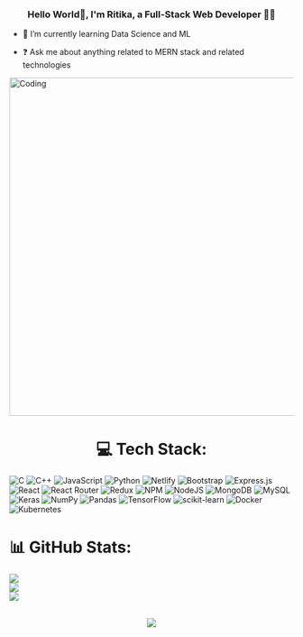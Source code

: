 ### <div align="center">Hello World👋, I'm Ritika, a Full-Stack Web Developer 👨‍💻 </div>  
  

- 🌱 I’m currently learning Data Science and ML  
  
- ❓ Ask me about anything related to MERN stack and related technologies  


<img src="https://mir-s3-cdn-cf.behance.net/project_modules/disp/601014116770475.6068beff4640a.gif" alt="Coding" width="600px" align="center"/>
     
<br/>  

# <div align="center">💻 Tech Stack:  </div>

![C](https://img.shields.io/badge/c-%2300599C.svg?style=flat&logo=c&logoColor=white) ![C++](https://img.shields.io/badge/c++-%2300599C.svg?style=flat&logo=c%2B%2B&logoColor=white) ![JavaScript](https://img.shields.io/badge/javascript-%23323330.svg?style=flat&logo=javascript&logoColor=%23F7DF1E) ![Python](https://img.shields.io/badge/python-3670A0?style=flat&logo=python&logoColor=ffdd54) ![Netlify](https://img.shields.io/badge/netlify-%23000000.svg?style=flat&logo=netlify&logoColor=#00C7B7) ![Bootstrap](https://img.shields.io/badge/bootstrap-%23563D7C.svg?style=flat&logo=bootstrap&logoColor=white) ![Express.js](https://img.shields.io/badge/express.js-%23404d59.svg?style=flat&logo=express&logoColor=%2361DAFB) ![React](https://img.shields.io/badge/react-%2320232a.svg?style=flat&logo=react&logoColor=%2361DAFB) ![React Router](https://img.shields.io/badge/React_Router-CA4245?style=flat&logo=react-router&logoColor=white) ![Redux](https://img.shields.io/badge/redux-%23593d88.svg?style=flat&logo=redux&logoColor=white) ![NPM](https://img.shields.io/badge/NPM-%23000000.svg?style=flat&logo=npm&logoColor=white) ![NodeJS](https://img.shields.io/badge/node.js-6DA55F?style=flat&logo=node.js&logoColor=white) ![MongoDB](https://img.shields.io/badge/MongoDB-%234ea94b.svg?style=flat&logo=mongodb&logoColor=white) ![MySQL](https://img.shields.io/badge/mysql-%2300f.svg?style=flat&logo=mysql&logoColor=white) ![Keras](https://img.shields.io/badge/Keras-%23D00000.svg?style=flat&logo=Keras&logoColor=white) ![NumPy](https://img.shields.io/badge/numpy-%23013243.svg?style=flat&logo=numpy&logoColor=white) ![Pandas](https://img.shields.io/badge/pandas-%23150458.svg?style=flat&logo=pandas&logoColor=white) ![TensorFlow](https://img.shields.io/badge/TensorFlow-%23FF6F00.svg?style=flat&logo=TensorFlow&logoColor=white) ![scikit-learn](https://img.shields.io/badge/scikit--learn-%23F7931E.svg?style=flat&logo=scikit-learn&logoColor=white) ![Docker](https://img.shields.io/badge/docker-%230db7ed.svg?style=flat&logo=docker&logoColor=white) ![Kubernetes](https://img.shields.io/badge/kubernetes-%23326ce5.svg?style=flat&logo=kubernetes&logoColor=white)
     
# 📊 GitHub Stats:
![](https://github-readme-stats.vercel.app/api?username=Ritika032&theme=bear&hide_border=true&include_all_commits=false&count_private=false)<br/>
![](https://github-readme-streak-stats.herokuapp.com/?user=Ritika032&theme=bear&hide_border=true)<br/>
![](https://github-readme-stats.vercel.app/api/top-langs/?username=Ritika032&theme=bear&hide_border=true&include_all_commits=false&count_private=false&layout=compact)

<br/>
<div align="center">
<img src="https://komarev.com/ghpvc/?username=Ritika032&&style=flat-square" align="center" />
</div> 

